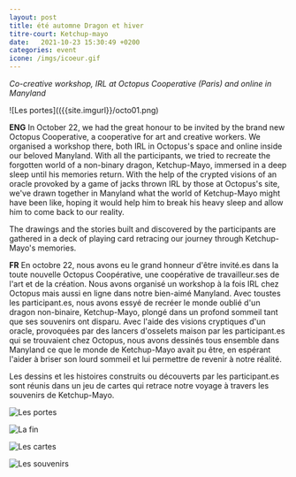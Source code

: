```yaml
---
layout: post
title: été automne Dragon et hiver
titre-court: Ketchup-mayo
date:   2021-10-23 15:30:49 +0200
categories: event
icone: /imgs/icoeur.gif
---
```

*Co-creative workshop, IRL at Octopus Cooperative (Paris) and online in Manyland*

![Les portes](({{site.imgurl}}/octo01.png)

**ENG**
In October 22, we had the great honour to be invited by the brand new Octopus Cooperative, a cooperative for art and creative workers. We organised a workshop there, both IRL in Octopus's space and online inside our beloved Manyland. With all the participants, we tried to recreate the forgotten world of a non-binary dragon, Ketchup-Mayo, immersed in a deep sleep until his memories return. With the help of the crypted visions of an oracle provoked by a game of jacks thrown IRL by those at Octopus's site, we've drawn together in Manyland what the world of Ketchup-Mayo might have been like, hoping it would help him to break his heavy sleep and allow him to come back to our reality.

The drawings and the stories built and discovered by the participants are gathered in a deck of playing card retracing our journey through Ketchup-Mayo's memories. 

**FR**
En octobre 22, nous avons eu le grand honneur d'être invité.es dans la toute nouvelle Octopus Coopérative, une coopérative de travailleur.ses de l'art et de la création. Nous avons organisé un workshop à la fois IRL chez Octopus mais aussi en ligne dans notre bien-aimé Manyland. Avec toustes les participant.es, nous avons essyé de recréer le monde oublié d'un dragon non-binaire, Ketchup-Mayo, plongé dans un profond sommeil tant que ses souvenirs ont disparu. Avec l'aide des visions cryptiques d'un oracle, provoquées par des lancers d'osselets maison par les participant.es qui se trouvaient chez Octopus, nous avons dessinés tous ensemble dans Manyland ce que le monde de Ketchup-Mayo avait pu être, en espérant l'aider à briser son lourd sommeil et lui permettre de revenir à notre réalité.

Les dessins et les histoires construits ou découverts par les participant.es sont réunis dans un jeu de cartes qui retrace notre voyage à travers les souvenirs de Ketchup-Mayo.

![Les portes]({{site.imgurl}}/octo01.png)

![La fin]({{site.imgurl}}/octo02.png)

![Les cartes]({{site.imgurl}}/octo03.png)

![Les souvenirs]({{site.imgurl}}/octo04.png)
